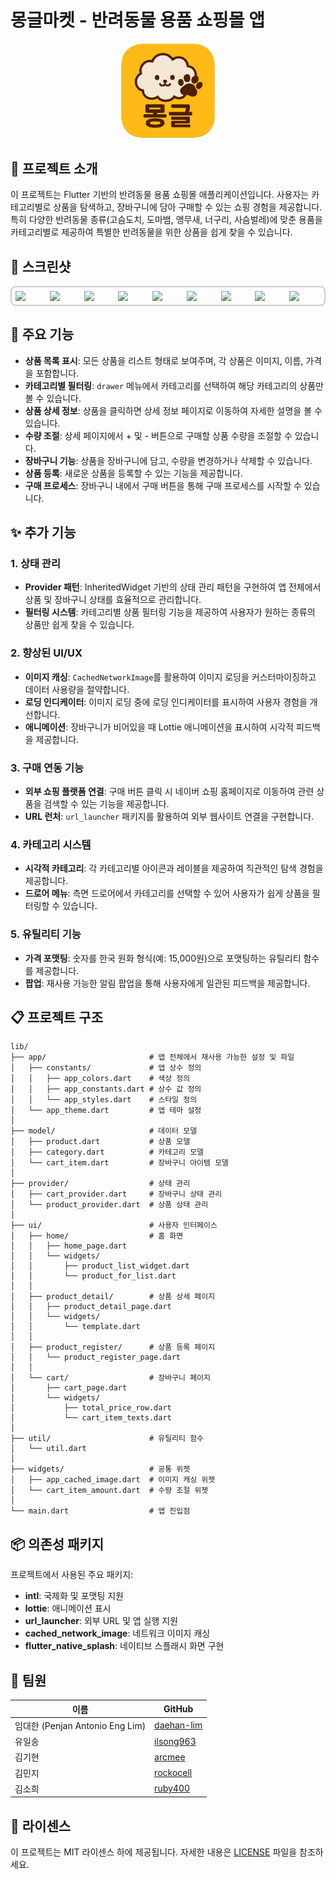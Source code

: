 # 몽글마켓 - 반려동물 용품 쇼핑몰 앱

<p align="center">
  <img src="assets/images/app_icon.png" alt="몽글마켓 앱 아이콘" width="150"/>
</p>


## 📌 프로젝트 소개

이 프로젝트는 Flutter 기반의 반려동물 용품 쇼핑몰 애플리케이션입니다. 사용자는 카테고리별로 상품을 탐색하고, 장바구니에 담아 구매할 수 있는 쇼핑 경험을 제공합니다. 특히 다양한 반려동물 종류(고슴도치, 도마뱀, 앵무새, 너구리, 사슴벌레)에 맞춘 용품을 카테고리별로 제공하여 특별한 반려동물을 위한 상품을 쉽게 찾을 수 있습니다.

## 📱 스크린샷

<div style="display: flex; overflow-x: auto; border: 2px solid #ccc; padding: 6px; border-radius: 8px;">  
  <img src="images/1.png" width="240" style="margin-right: 5px;" />  
  <img src="images/2.png" width="240" style="margin-right: 5px;" />  
  <img src="images/3.png" width="240" style="margin-right: 5px;" />  
  <img src="images/4.png" width="240" style="margin-right: 5px;" />  
  <img src="images/5.png" width="240" style="margin-right: 5px;" />  
  <img src="images/6.png" width="240" style="margin-right: 5px;" />  
  <img src="images/7.png" width="240" style="margin-right: 5px;" />  
  <img src="images/8.png" width="240" style="margin-right: 5px;" />  
  <img src="images/9.png" width="240" />  
</div>

## 🎯 주요 기능

- **상품 목록 표시**: 모든 상품을 리스트 형태로 보여주며, 각 상품은 이미지, 이름, 가격을 포함합니다.
- **카테고리별 필터링**: `drawer` 메뉴에서 카테고리를 선택하여 해당 카테고리의 상품만 볼 수 있습니다.
- **상품 상세 정보**: 상품을 클릭하면 상세 정보 페이지로 이동하여 자세한 설명을 볼 수 있습니다.
- **수량 조절**: 상세 페이지에서 + 및 - 버튼으로 구매할 상품 수량을 조절할 수 있습니다.
- **장바구니 기능**: 상품을 장바구니에 담고, 수량을 변경하거나 삭제할 수 있습니다.
- **상품 등록**: 새로운 상품을 등록할 수 있는 기능을 제공합니다.
- **구매 프로세스**: 장바구니 내에서 구매 버튼을 통해 구매 프로세스를 시작할 수 있습니다.

## ✨ 추가 기능

### 1. 상태 관리

- **Provider 패턴**: InheritedWidget 기반의 상태 관리 패턴을 구현하여 앱 전체에서 상품 및 장바구니 상태를 효율적으로 관리합니다.
- **필터링 시스템**: 카테고리별 상품 필터링 기능을 제공하여 사용자가 원하는 종류의 상품만 쉽게 찾을 수 있습니다.

### 2. 향상된 UI/UX

- **이미지 캐싱**: `CachedNetworkImage`를 활용하여 이미지 로딩을 커스터마이징하고 데이터 사용량을 절약합니다.
- **로딩 인디케이터**: 이미지 로딩 중에 로딩 인디케이터를 표시하여 사용자 경험을 개선합니다.
- **애니메이션**: 장바구니가 비어있을 때 Lottie 애니메이션을 표시하여 시각적 피드백을 제공합니다.

### 3. 구매 연동 기능

- **외부 쇼핑 플랫폼 연결**: 구매 버튼 클릭 시 네이버 쇼핑 홈페이지로 이동하여 관련 상품을 검색할 수 있는 기능을 제공합니다.
- **URL 런처**: `url_launcher` 패키지를 활용하여 외부 웹사이트 연결을 구현합니다.

### 4. 카테고리 시스템

- **시각적 카테고리**: 각 카테고리별 아이콘과 레이블을 제공하여 직관적인 탐색 경험을 제공합니다.
- **드로어 메뉴**: 측면 드로어에서 카테고리를 선택할 수 있어 사용자가 쉽게 상품을 필터링할 수 있습니다.

### 5. 유틸리티 기능

- **가격 포맷팅**: 숫자를 한국 원화 형식(예: 15,000원)으로 포맷팅하는 유틸리티 함수를 제공합니다.
- **팝업**: 재사용 가능한 알림 팝업을 통해 사용자에게 일관된 피드백을 제공합니다.

## 📋 프로젝트 구조

```
lib/
├── app/                       # 앱 전체에서 재사용 가능한 설정 및 파일
│   ├── constants/             # 앱 상수 정의
│   │   ├── app_colors.dart    # 색상 정의
│   │   ├── app_constants.dart # 상수 값 정의
│   │   └── app_styles.dart    # 스타일 정의
│   └── app_theme.dart         # 앱 테마 설정
│
├── model/                     # 데이터 모델
│   ├── product.dart           # 상품 모델
│   ├── category.dart          # 카테고리 모델
│   └── cart_item.dart         # 장바구니 아이템 모델
│
├── provider/                  # 상태 관리
│   ├── cart_provider.dart     # 장바구니 상태 관리
│   └── product_provider.dart  # 상품 상태 관리
│
├── ui/                        # 사용자 인터페이스
│   ├── home/                  # 홈 화면
│   │   ├── home_page.dart
│   │   └── widgets/
│   │       ├── product_list_widget.dart
│   │       └── product_for_list.dart
│   │
│   ├── product_detail/        # 상품 상세 페이지
│   │   ├── product_detail_page.dart
│   │   └── widgets/
│   │       └── template.dart
│   │
│   ├── product_register/      # 상품 등록 페이지
│   │   └── product_register_page.dart
│   │
│   └── cart/                  # 장바구니 페이지
│       ├── cart_page.dart
│       └── widgets/
│           ├── total_price_row.dart
│           └── cart_item_texts.dart
│
├── util/                      # 유틸리티 함수
│   └── util.dart
│
├── widgets/                   # 공통 위젯
│   ├── app_cached_image.dart  # 이미지 캐싱 위젯
│   └── cart_item_amount.dart  # 수량 조절 위젯
│
└── main.dart                  # 앱 진입점
```

## 📦 의존성 패키지

프로젝트에서 사용된 주요 패키지:

- **intl**: 국제화 및 포맷팅 지원
- **lottie**: 애니메이션 표시
- **url_launcher**: 외부 URL 및 앱 실행 지원
- **cached_network_image**: 네트워크 이미지 캐싱
- **flutter_native_splash**: 네이티브 스플래시 화면 구현

## 👥 팀원

| 이름                           | GitHub                                      |
| ---------------------------- | ------------------------------------------- |
| 임대한 (Penjan Antonio Eng Lim) | [daehan-lim](https://github.com/daehan-lim) |
| 유일송                          | [ilsong963](https://github.com/ilsong963)   |
| 김기현                          | [arcmee](https://github.com/arcmee)         |
| 김민지                          | [rockocell](https://github.com/rockocell)   |
| 김소희                          | [ruby400](https://github.com/ruby400)       |

## 📄 라이센스

이 프로젝트는 MIT 라이센스 하에 제공됩니다. 자세한 내용은 [LICENSE](LICENSE) 파일을 참조하세요.